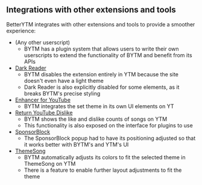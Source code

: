 ## Integrations with other extensions and tools
BetterYTM integrates with other extensions and tools to provide a smoother experience:
- (Any other userscript)
  - BYTM has a plugin system that allows users to write their own userscripts to extend the functionality of BYTM and benefit from its APIs
- [Dark Reader](https://darkreader.org/)
  - BYTM disables the extension entirely in YTM because the site doesn't even have a light theme
  - Dark Reader is also explicitly disabled for some elements, as it breaks BYTM's precise styling
- [Enhancer for YouTube](https://www.mrfdev.com/enhancer-for-youtube)
  - BYTM integrates the set theme in its own UI elements on YT
- [Return YouTube Dislike](https://returnyoutubedislike.com/)
  - BYTM shows the like and dislike counts of songs on YTM
  - This functionality is also exposed on the interface for plugins to use
- [SponsorBlock](https://sponsor.ajay.app/)
  - The SponsorBlock popup had to have its positioning adjusted so that it works better with BYTM's and YTM's UI
- [ThemeSong](https://github.com/KristofferTroncoso/ThemeSong)
  - BYTM automatically adjusts its colors to fit the selected theme in ThemeSong on YTM
  - There is a feature to enable further layout adjustments to fit the theme
